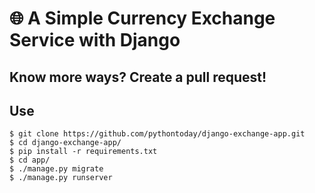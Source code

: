 # 🌐 A Simple Currency Exchange Service with Django
## Know more ways? Create a pull request!
## Use
```
$ git clone https://github.com/pythontoday/django-exchange-app.git
$ cd django-exchange-app/
$ pip install -r requirements.txt
$ cd app/
$ ./manage.py migrate
$ ./manage.py runserver
```
